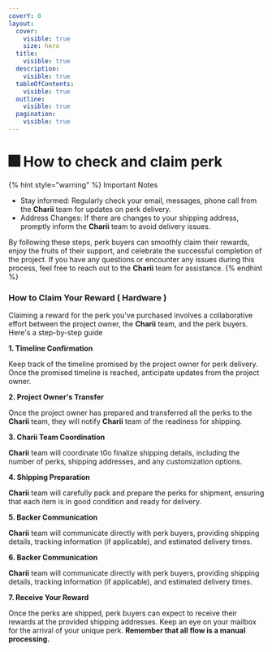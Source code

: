 ```yaml
---
coverY: 0
layout:
  cover:
    visible: true
    size: hero
  title:
    visible: true
  description:
    visible: true
  tableOfContents:
    visible: true
  outline:
    visible: true
  pagination:
    visible: true
---
```


# 🎆 How to check and claim perk&#x20;

{% hint style="warning" %}
Important Notes

* Stay informed: Regularly check your email, messages, phone call from the **Charii** team for updates on perk delivery.
* Address Changes: If there are changes to your shipping address, promptly inform the **Charii** team to avoid delivery issues.

By following these steps, perk buyers can smoothly claim their rewards, enjoy the fruits of their support, and celebrate the successful completion of the project. If you have any questions or encounter any issues during this process, feel free to reach out to the **Charii** team for assistance.
{% endhint %}

### How to Claim Your Reward ( Hardware )

Claiming a reward for the perk you've purchased involves a collaborative effort between the project owner, the **Charii** team, and the perk buyers. Here's a step-by-step guide

**1. Timeline Confirmation**

Keep track of the timeline promised by the project owner for perk delivery. Once the promised timeline is reached, anticipate updates from the project owner.

**2. Project Owner's Transfer**

Once the project owner has prepared and transferred all the perks to the **Charii** team, they will notify  **Charii** team of the readiness for shipping.

**3. Charii Team Coordination**

**Charii** team will coordinate t0o finalize shipping details, including the number of perks, shipping addresses, and any customization options.

**4. Shipping Preparation**

**Charii** team will carefully pack and prepare the perks for shipment, ensuring that each item is in good condition and ready for delivery.

**5. Backer Communication**

**Charii** team will communicate directly with perk buyers, providing shipping details, tracking information (if applicable), and estimated delivery times.

**6. Backer Communication**

**Charii** team will communicate directly with perk buyers, providing shipping details, tracking information (if applicable), and estimated delivery times.

**7. Receive Your Reward**

Once the perks are shipped, perk buyers can expect to receive their rewards at the provided shipping addresses. Keep an eye on your mailbox for the arrival of your unique perk. **Remember that all flow is a manual processing.**
